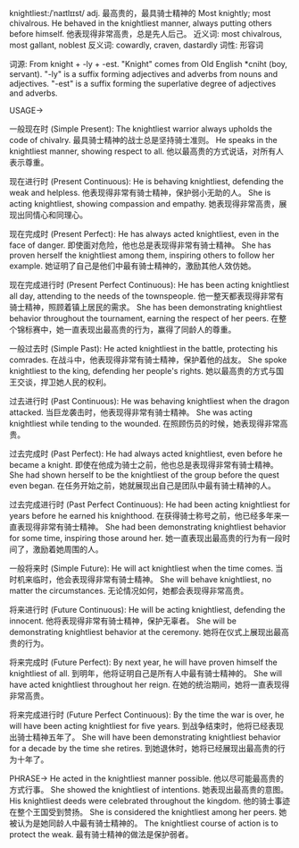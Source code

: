 knightliest:/ˈnaɪtlɪɪst/
adj.
最高贵的，最具骑士精神的
Most knightly; most chivalrous.
He behaved in the knightliest manner, always putting others before himself. 他表现得非常高贵，总是先人后己。
近义词: most chivalrous, most gallant, noblest
反义词:  cowardly, craven, dastardly
词性: 形容词

词源:
From knight + -ly + -est.  "Knight" comes from Old English *cniht (boy, servant). "-ly" is a suffix forming adjectives and adverbs from nouns and adjectives. "-est" is a suffix forming the superlative degree of adjectives and adverbs.


USAGE->

一般现在时 (Simple Present):
The knightliest warrior always upholds the code of chivalry.  最具骑士精神的战士总是坚持骑士准则。
He speaks in the knightliest manner, showing respect to all. 他以最高贵的方式说话，对所有人表示尊重。

现在进行时 (Present Continuous):
He is behaving knightliest, defending the weak and helpless. 他表现得非常有骑士精神，保护弱小无助的人。
She is acting knightliest, showing compassion and empathy. 她表现得非常高贵，展现出同情心和同理心。

现在完成时 (Present Perfect):
He has always acted knightliest, even in the face of danger.  即使面对危险，他也总是表现得非常有骑士精神。
She has proven herself the knightliest among them, inspiring others to follow her example. 她证明了自己是他们中最有骑士精神的，激励其他人效仿她。

现在完成进行时 (Present Perfect Continuous):
He has been acting knightliest all day, attending to the needs of the townspeople. 他一整天都表现得非常有骑士精神，照顾着镇上居民的需求。
She has been demonstrating knightliest behavior throughout the tournament, earning the respect of her peers.  在整个锦标赛中，她一直表现出最高贵的行为，赢得了同龄人的尊重。


一般过去时 (Simple Past):
He acted knightliest in the battle, protecting his comrades. 在战斗中，他表现得非常有骑士精神，保护着他的战友。
She spoke knightliest to the king, defending her people's rights. 她以最高贵的方式与国王交谈，捍卫她人民的权利。


过去进行时 (Past Continuous):
He was behaving knightliest when the dragon attacked. 当巨龙袭击时，他表现得非常有骑士精神。
She was acting knightliest while tending to the wounded. 在照顾伤员的时候，她表现得非常高贵。

过去完成时 (Past Perfect):
He had always acted knightliest, even before he became a knight. 即使在他成为骑士之前，他也总是表现得非常有骑士精神。
She had shown herself to be the knightliest of the group before the quest even began. 在任务开始之前，她就展现出自己是团队中最有骑士精神的人。


过去完成进行时 (Past Perfect Continuous):
He had been acting knightliest for years before he earned his knighthood. 在获得骑士称号之前，他已经多年来一直表现得非常有骑士精神。
She had been demonstrating knightliest behavior for some time, inspiring those around her. 她一直表现出最高贵的行为有一段时间了，激励着她周围的人。


一般将来时 (Simple Future):
He will act knightliest when the time comes.  当时机来临时，他会表现得非常有骑士精神。
She will behave knightliest, no matter the circumstances. 无论情况如何，她都会表现得非常高贵。


将来进行时 (Future Continuous):
He will be acting knightliest, defending the innocent. 他将表现得非常有骑士精神，保护无辜者。
She will be demonstrating knightliest behavior at the ceremony.  她将在仪式上展现出最高贵的行为。


将来完成时 (Future Perfect):
By next year, he will have proven himself the knightliest of all.  到明年，他将证明自己是所有人中最有骑士精神的。
She will have acted knightliest throughout her reign. 在她的统治期间，她将一直表现得非常高贵。


将来完成进行时 (Future Perfect Continuous):
By the time the war is over, he will have been acting knightliest for five years. 到战争结束时，他将已经表现出骑士精神五年了。
She will have been demonstrating knightliest behavior for a decade by the time she retires. 到她退休时，她将已经展现出最高贵的行为十年了。


PHRASE->
He acted in the knightliest manner possible. 他以尽可能最高贵的方式行事。
She showed the knightliest of intentions. 她表现出最高贵的意图。
His knightliest deeds were celebrated throughout the kingdom. 他的骑士事迹在整个王国受到赞扬。
She is considered the knightliest among her peers. 她被认为是她同龄人中最有骑士精神的。
The knightliest course of action is to protect the weak. 最有骑士精神的做法是保护弱者。
